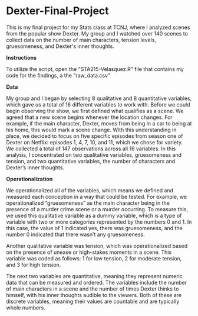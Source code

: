 # Dexter-Final-Project
This is my final project for my Stats class at TCNJ, where I analyzed scenes from the popular show Dexter. My group and I watched over 140 scenes to collect data on the number of main characters, tension levels, gruesomeness, and Dexter's inner thoughts.

**Instructions**

To utilize the script, open the "STA215-Velasquez.R" file that contains my code for the findings, a the "raw_data.csv"

**Data**

My group and I began by selecting 8 qualitative and 8 quantitative variables, which gave us a total of 16 different variables to work with. Before we could begin observing the show, we first defined what qualifies as a scene. We agreed that a new scene begins whenever the location changes. For example, if the main character, Dexter, moves from being in a car to being at his home, this would mark a scene change. With this understanding in place, we decided to focus on five specific episodes from season one of Dexter on Netflix: episodes 1, 4, 7, 10, and 11, which we chose for variety. We collected a total of 147 observations across all 16 variables. In this analysis, I concentrated on two qualitative variables, gruesomeness and tension, and two quantitative variables, the number of characters and Dexter’s inner thoughts. 

**Operationalization**

We operationalized all of the variables, which means we defined and measured each conception in a way that could be tested. For example, we operationalized “gruesomeness” as the main character being in the presence of a murder crime scene or a murder occurring. To measure this, we used this qualitative variable as a dummy variable, which is a type of variable with two or more categories represented by the numbers 0 and 1. In this case, the value of 1 indicated yes, there was gruesomeness, and the number 0 indicated that there wasn’t any gruesomeness.

Another qualitative variable was tension, which was operationalized based on the presence of unease or high-stakes moments in a scene. This variable was coded as follows: 1 for low tension, 2 for moderate tension, and 3 for high tension. 

The next two variables are quantitative, meaning they represent numeric data that can be measured and ordered. The variables include the number of main characters in a scene and the number of times Dexter thinks to himself, with his inner thoughts audible to the viewers. Both of these are discrete variables, meaning their values are countable and are typically whole numbers.



